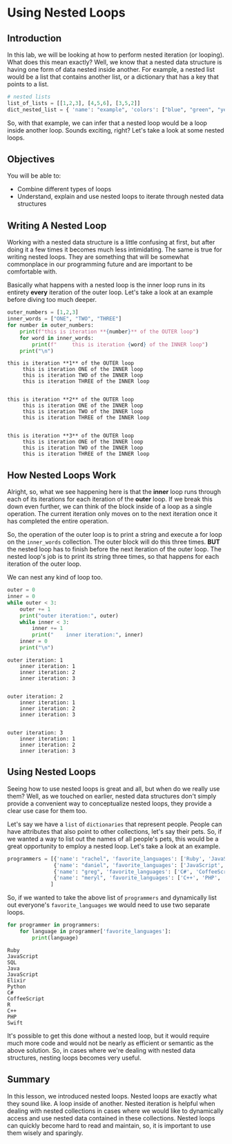 
# Using Nested Loops

## Introduction
In this lab, we will be looking at how to perform nested iteration (or looping). What does this mean exactly? Well, we know that a nested data structure is having one form of data nested inside another. For example, a nested list would be a list that contains another list, or a dictionary that has a key that points to a list.

```python
# nested lists
list_of_lists = [[1,2,3], [4,5,6], [3,5,2]]
dict_nested_list = { 'name': "example", 'colors': ["blue", "green", "yellow", "red"] }
```

So, with that example, we can infer that a nested loop would be a loop inside another loop. Sounds exciting, right? Let's take a look at some nested loops.

## Objectives
You will be able to:
* Combine different types of loops
* Understand, explain and use nested loops to iterate through nested data structures

## Writing A Nested Loop

Working with a nested data structure is a little confusing at first, but after doing it a few times it becomes much less intimidating. The same is true for writing nested loops. They are something that will be somewhat commonplace in our programming future and are important to be comfortable with. 

Basically what happens with a nested loop is the inner loop runs in its entirety **every** iteration of the outer loop. Let's take a look at an example before diving too much deeper.


```python
outer_numbers = [1,2,3]
inner_words = ["ONE", "TWO", "THREE"]
for number in outer_numbers:
    print(f"this is iteration **{number}** of the OUTER loop")
    for word in inner_words:
        print(f"     this is iteration {word} of the INNER loop")
    print("\n")
```

    this is iteration **1** of the OUTER loop
         this is iteration ONE of the INNER loop
         this is iteration TWO of the INNER loop
         this is iteration THREE of the INNER loop
    
    
    this is iteration **2** of the OUTER loop
         this is iteration ONE of the INNER loop
         this is iteration TWO of the INNER loop
         this is iteration THREE of the INNER loop
    
    
    this is iteration **3** of the OUTER loop
         this is iteration ONE of the INNER loop
         this is iteration TWO of the INNER loop
         this is iteration THREE of the INNER loop
    
    


## How Nested Loops Work

Alright, so, what we see happening here is that the **inner** loop runs through each of its iterations for each iteration of the **outer** loop. If we break this down even further, we can think of the block inside of a loop as a single operation. The current iteration only moves on to the next iteration once it has completed the entire operation. 

So, the operation of the outer loop is to print a string and execute a for loop on the `inner_words` collection. The outer block will do this three times. **BUT** the nested loop has to finish before the next iteration of the outer loop. The nested loop's job is to print its string three times, so that happens for each iteration of the outer loop.

We can nest any kind of loop too.


```python
outer = 0
inner = 0
while outer < 3:
    outer += 1
    print("outer iteration:", outer)
    while inner < 3:
        inner += 1
        print("    inner iteration:", inner)
    inner = 0
    print("\n")
```

    outer iteration: 1
        inner iteration: 1
        inner iteration: 2
        inner iteration: 3
    
    
    outer iteration: 2
        inner iteration: 1
        inner iteration: 2
        inner iteration: 3
    
    
    outer iteration: 3
        inner iteration: 1
        inner iteration: 2
        inner iteration: 3
    
    


## Using Nested Loops

Seeing how to use nested loops is great and all, but when do we really use them? Well, as we touched on earlier, nested data structures don't simply provide a convenient way to conceptualize nested loops, they provide a clear use case for them too.

Let's say we have a `list` of `dictionaries` that represent people. People can have attributes that also point to other collections, let's say their pets. So, if we wanted a way to list out the names of all people's pets, this would be a great opportunity to employ a nested loop. Let's take a look at an example.


```python
programmers = [{'name': "rachel", 'favorite_languages': ['Ruby', 'JavaScript', 'SQL', "Java"]},
               {'name': "daniel", 'favorite_languages': ['JavaScript', 'Elixir', 'Python']},
               {'name': "greg", 'favorite_languages': ['C#', 'CoffeeScript', 'R']},
               {'name': "meryl", 'favorite_languages': ['C++', 'PHP', 'Swift']}
              ]
```

So, if we wanted to take the above list of `programmers` and dynamically list out everyone's `favorite_languages` we would need to use two separate loops. 


```python
for programmer in programmers:
    for language in programmer['favorite_languages']:
        print(language)
```

    Ruby
    JavaScript
    SQL
    Java
    JavaScript
    Elixir
    Python
    C#
    CoffeeScript
    R
    C++
    PHP
    Swift


It's possible to get this done without a nested loop, but it would require much more code and would not be nearly as efficient or semantic as the above solution. So, in cases where we're dealing with nested data structures, nesting loops becomes very useful.

## Summary

In this lesson, we introduced nested loops. Nested loops are exactly what they sound like. A loop inside of another. Nested iteration is helpful when dealing with nested collections in cases where we would like to dynamically access and use nested data contained in these collections. Nested loops can quickly become hard to read and maintain, so, it is important to use them wisely and sparingly.
